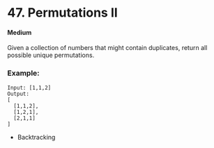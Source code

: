 # 47. Permutations II
#### Medium

Given a collection of numbers that might contain duplicates, return all possible unique permutations.

### Example:

```
Input: [1,1,2]
Output:
[
  [1,1,2],
  [1,2,1],
  [2,1,1]
]
```
* Backtracking